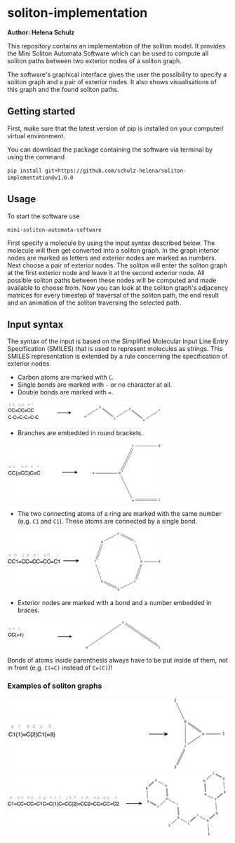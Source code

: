 # soliton-implementation
**Author: Helena Schulz**

This repository contains an implementation of the soliton model.
It provides the Mini Soliton Automata Software which can be used to compute all soliton paths between two exterior nodes of a soliton graph.

The software's graphical interface gives the user the possibility to specify a soliton graph and a pair of exterior nodes.
It also shows visualisations of this graph and the found soliton paths.

## Getting started
First, make sure that the latest version of pip is installed on your computer/ virtual environment.

You can download the package containing the software via terminal by using the command
```shell
pip install git+https://github.com/schulz-helena/soliton-implementation@v1.0.0
```

## Usage
To start the software use
```shell
mini-soliton-automata-software
```
First specify a molecule by using the input syntax described below.
The molecule will then get converted into a soliton graph.
In the graph interior nodes are marked as letters and exterior nodes are marked as numbers.
Next choose a pair of exterior nodes.
The soliton will enter the soliton graph at the first exterior node and leave it at the second exterior node.
All possible soliton paths between these nodes will be computed and made available to choose from.
Now you can look at the soliton graph's adjacency matrices for every timestep of traversal of the soliton path, the end result and an animation of the soliton traversing the selected path.

## Input syntax
The syntax of the input is based on the Simplified Molecular Input Line Entry Specification (SMILES) that is used to represent molecules as strings.
This SMILES representation is extended by a rule concerning the specification of exterior nodes.

- Carbon atoms are marked with `C`.
- Single bonds are marked with `-` or no character at all.
- Double bonds are marked with `=`.
<img src="pics_input_syntax/InputSyntax1.png" alt="Atoms and bonds" width="350"/>

- Branches are embedded in round brackets.
<img src="pics_input_syntax/InputSyntax2.png" alt="Branch" width="350"/>

- The two connecting atoms of a ring are marked with the same number (e.g. `C1` and `C1`).
These atoms are connected by a single bond.
<img src="pics_input_syntax/InputSyntax3.png" alt="Ring" width="350"/>

- Exterior nodes are marked with a bond and a number embedded in braces.
<img src="pics_input_syntax/InputSyntax4.png" alt="Exterior node" width="350"/>

Bonds of atoms inside parenthesis always have to be put inside of them, not in front (e.g. `C(=C)` instead of `C=(C)`)!

### Examples of soliton graphs
<img src="pics_input_syntax/Solitongraph1.png" alt="Soliton graph 1" width="500"/>

<img src="pics_input_syntax/Solitongraph2.png" alt="Soliton graph 2" width="500"/>
